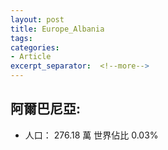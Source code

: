 ```yaml
---
layout: post
title: Europe_Albania
tags: 
categories:
- Article
excerpt_separator:  <!--more-->
---
```

## 阿爾巴尼亞:
- 人口： 276.18 萬 世界佔比 0.03%